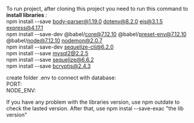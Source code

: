 To run project, after cloning this project you need to run this command to <b>install libraries </b>:<br>
npm install --save body-parser@1.19.0 dotenv@8.2.0 ejs@3.1.5 express@4.17.1<br>
npm install --save-dev @babel/core@7.12.10 @babel/preset-env@7.12.10 @babel/node@7.12.10 nodemon@2.0.7<br>
npm install --save-dev sequelize-cli@6.2.0<br>
npm install --save mysql2@2.2.5<br>
npm install --save sequelize@6.6.2<br>
npm install --save bcryptjs@2.4.3

create folder .env to connect with database:<br>
PORT: <br>
NODE_ENV:

If you have any problem with the libraries version, use npm outdate to check the lasted version. After that, use npm instal --save-exac "the lib version"

